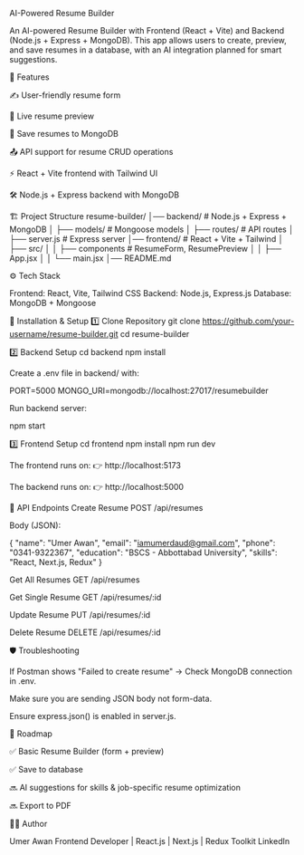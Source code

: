 AI-Powered Resume Builder

An AI-powered Resume Builder with Frontend (React + Vite) and Backend (Node.js + Express + MongoDB).
This app allows users to create, preview, and save resumes in a database, with an AI integration planned for smart suggestions.

🚀 Features

✍️ User-friendly resume form

👀 Live resume preview

💾 Save resumes to MongoDB

📤 API support for resume CRUD operations

⚡ React + Vite frontend with Tailwind UI

🛠 Node.js + Express backend with MongoDB

🏗 Project Structure
resume-builder/
│── backend/           # Node.js + Express + MongoDB
│   ├── models/        # Mongoose models
│   ├── routes/        # API routes
│   ├── server.js      # Express server
│── frontend/          # React + Vite + Tailwind
│   ├── src/
│   │   ├── components # ResumeForm, ResumePreview
│   │   ├── App.jsx
│   │   └── main.jsx
│── README.md

⚙️ Tech Stack

Frontend: React, Vite, Tailwind CSS
Backend: Node.js, Express.js
Database: MongoDB + Mongoose

🔧 Installation & Setup
1️⃣ Clone Repository
git clone https://github.com/your-username/resume-builder.git
cd resume-builder

2️⃣ Backend Setup
cd backend
npm install


Create a .env file in backend/ with:

PORT=5000
MONGO_URI=mongodb://localhost:27017/resumebuilder


Run backend server:

npm start

3️⃣ Frontend Setup
cd frontend
npm install
npm run dev


The frontend runs on:
👉 http://localhost:5173

The backend runs on:
👉 http://localhost:5000

📌 API Endpoints
Create Resume
POST /api/resumes


Body (JSON):

{
  "name": "Umer Awan",
  "email": "iamumerdaud@gmail.com",
  "phone": "0341-9322367",
  "education": "BSCS - Abbottabad University",
  "skills": "React, Next.js, Redux"
}

Get All Resumes
GET /api/resumes

Get Single Resume
GET /api/resumes/:id

Update Resume
PUT /api/resumes/:id

Delete Resume
DELETE /api/resumes/:id

🛡 Troubleshooting

If Postman shows "Failed to create resume" → Check MongoDB connection in .env.

Make sure you are sending JSON body not form-data.

Ensure express.json() is enabled in server.js.

📌 Roadmap

✅ Basic Resume Builder (form + preview)

✅ Save to database

🔜 AI suggestions for skills & job-specific resume optimization

🔜 Export to PDF

👨‍💻 Author

Umer Awan
Frontend Developer | React.js | Next.js | Redux Toolkit
LinkedIn

